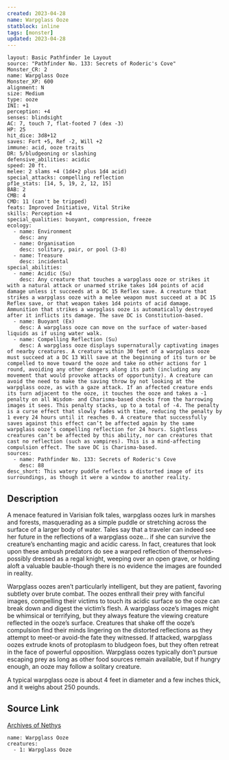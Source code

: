 ```yaml
---
created: 2023-04-28
name: Warpglass Ooze
statblock: inline
tags: [monster]
updated: 2023-04-28
---
```

```statblock
layout: Basic Pathfinder 1e Layout
source: "Pathfinder No. 133: Secrets of Roderic's Cove"
Monster_CR: 2
name: Warpglass Ooze
Monster_XP: 600
alignment: N
size: Medium
type: ooze
INI: +1
perception: +4
senses: blindsight
AC: 7, touch 7, flat-footed 7 (dex -3)
HP: 25
hit_dice: 3d8+12
saves: Fort +5, Ref -2, Will +2
immune: acid, ooze traits
DR: 5/bludgeoning or slashing
defensive_abilities: acidic
speed: 20 ft.
melee: 2 slams +4 (1d4+2 plus 1d4 acid)
special_attacks: compelling reflection
pf1e_stats: [14, 5, 19, 2, 12, 15]
BAB: 2
CMB: 4
CMD: 11 (can't be tripped)
feats: Improved Initiative, Vital Strike
skills: Perception +4
special_qualities: buoyant, compression, freeze
ecology:
  - name: Environment
    desc: any
  - name: Organisation
    desc: solitary, pair, or pool (3-8)
  - name: Treasure
    desc: incidental
special_abilities:
  - name: Acidic (Su)
    desc: Any creature that touches a warpglass ooze or strikes it with a natural attack or unarmed strike takes 1d4 points of acid damage unless it succeeds at a DC 15 Reflex save. A creature that strikes a warpglass ooze with a melee weapon must succeed at a DC 15 Reflex save, or that weapon takes 1d4 points of acid damage. Ammunition that strikes a warpglass ooze is automatically destroyed after it inflicts its damage. The save DC is Constitution-based.
  - name: Buoyant (Ex)
    desc: A warpglass ooze can move on the surface of water-based liquids as if using water walk.
  - name: Compelling Reflection (Su)
    desc: A warpglass ooze displays supernaturally captivating images of nearby creatures. A creature within 30 feet of a warpglass ooze must succeed at a DC 13 Will save at the beginning of its turn or be compelled to move toward the ooze and take no other actions for 1 round, avoiding any other dangers along its path (including any movement that would provoke attacks of opportunity). A creature can avoid the need to make the saving throw by not looking at the warpglass ooze, as with a gaze attack. If an affected creature ends its turn adjacent to the ooze, it touches the ooze and takes a -1 penalty on all Wisdom- and Charisma-based checks from the harrowing images it sees. This penalty stacks, up to a total of -4. The penalty is a curse effect that slowly fades with time, reducing the penalty by 1 every 24 hours until it reaches 0. A creature that successfully saves against this effect can’t be affected again by the same warpglass ooze’s compelling reflection for 24 hours. Sightless creatures can’t be affected by this ability, nor can creatures that cast no reflection (such as vampires). This is a mind-affecting compulsion effect. The save DC is Charisma-based.
sources:
  - name: Pathfinder No. 133: Secrets of Roderic's Cove
    desc: 88
desc_short: This watery puddle reflects a distorted image of its surroundings, as though it were a window to another reality.
```
## Description
A menace featured in Varisian folk tales, warpglass oozes lurk in marshes and forests, masquerading as a simple puddle or stretching across the surface of a larger body of water. Tales say that a traveler can indeed see her future in the reflections of a warpglass ooze... if she can survive the creature’s enchanting magic and acidic caress. In fact, creatures that look upon these ambush predators do see a warped reflection of themselves-possibly dressed as a regal knight, weeping over an open grave, or holding aloft a valuable bauble-though there is no evidence the images are founded in reality.

 Warpglass oozes aren’t particularly intelligent, but they are patient, favoring subtlety over brute combat. The oozes enthrall their prey with fanciful images, compelling their victims to touch its acidic surface so the ooze can break down and digest the victim’s flesh. A warpglass ooze’s images might be whimsical or terrifying, but they always feature the viewing creature reflected in the ooze’s surface. Creatures that shake off the ooze’s compulsion find their minds lingering on the distorted reflections as they attempt to meet-or avoid-the fate they witnessed. If attacked, warpglass oozes extrude knots of protoplasm to bludgeon foes, but they often retreat in the face of powerful opposition. Warpglass oozes typically don’t pursue escaping prey as long as other food sources remain available, but if hungry enough, an ooze may follow a solitary creature.

 A typical warpglass ooze is about 4 feet in diameter and a few inches thick, and it weighs about 250 pounds.
## Source Link
[Archives of Nethys](https://aonprd.com/MonsterDisplay.aspx?ItemName=Warpglass%20Ooze)
```encounter-table
name: Warpglass Ooze
creatures:
  - 1: Warpglass Ooze
```
